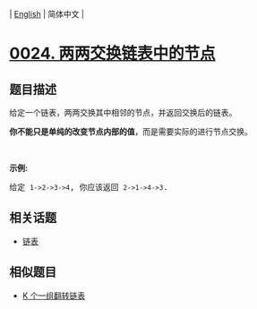 
| [English](README_EN.md) | 简体中文 |
# [0024. 两两交换链表中的节点](https://leetcode-cn.com/problems/swap-nodes-in-pairs/)
## 题目描述
<p>给定一个链表，两两交换其中相邻的节点，并返回交换后的链表。</p>

<p><strong>你不能只是单纯的改变节点内部的值</strong>，而是需要实际的进行节点交换。</p>

<p>&nbsp;</p>

<p><strong>示例:</strong></p>

<pre>给定 <code>1-&gt;2-&gt;3-&gt;4</code>, 你应该返回 <code>2-&gt;1-&gt;4-&gt;3</code>.
</pre>

## 相关话题
- [链表](https://leetcode-cn.com/tag/linked-list)
## 相似题目
- [K 个一组翻转链表](../reverse-nodes-in-k-group/README.md)
